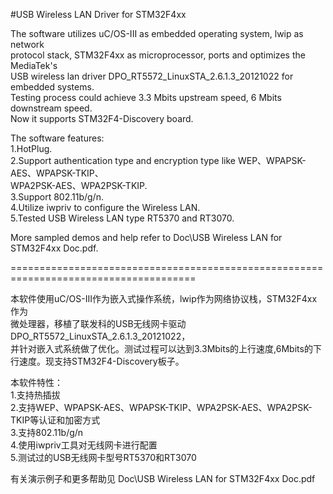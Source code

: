 #USB Wireless LAN Driver for STM32F4xx
  
The software utilizes uC/OS-III as embedded operating system, lwip as network      
protocol stack, STM32F4xx as microprocessor, ports and optimizes the MediaTek's      
USB wireless lan driver DPO_RT5572_LinuxSTA_2.6.1.3_20121022 for embedded systems.   
Testing process could achieve 3.3 Mbits upstream speed, 6 Mbits downstream speed.  
Now it supports STM32F4-Discovery board.  
  
The software features:  
1.HotPlug.  
2.Support authentication type and encryption type like WEP、WPAPSK-AES、WPAPSK-TKIP、  
WPA2PSK-AES、WPA2PSK-TKIP.    
3.Support 802.11b/g/n.  
4.Utilize iwpriv to configure the Wireless LAN.   
5.Tested USB Wireless LAN type RT5370 and RT3070.  
    
More sampled demos and help refer to  Doc\USB Wireless LAN for STM32F4xx Doc.pdf.  

======================================================================================  
       
本软件使用uC/OS-III作为嵌入式操作系统，lwip作为网络协议栈，STM32F4xx作为  
微处理器，移植了联发科的USB无线网卡驱动DPO_RT5572_LinuxSTA_2.6.1.3_20121022，  
并针对嵌入式系统做了优化。测试过程可以达到3.3Mbits的上行速度,6Mbits的下  
行速度。现支持STM32F4-Discovery板子。  

本软件特性：  
1.支持热插拔  
2.支持WEP、WPAPSK-AES、WPAPSK-TKIP、WPA2PSK-AES、WPA2PSK-TKIP等认证和加密方式  
3.支持802.11b/g/n  
4.使用iwpriv工具对无线网卡进行配置  
5.测试过的USB无线网卡型号RT5370和RT3070  

有关演示例子和更多帮助见 Doc\USB Wireless LAN for STM32F4xx Doc.pdf